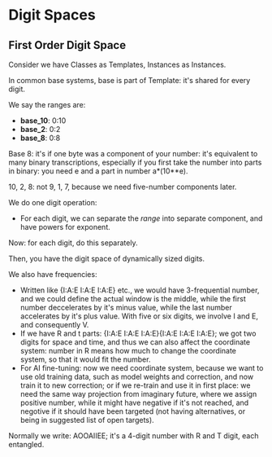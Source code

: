 # Digit Spaces

## First Order Digit Space

Consider we have Classes as Templates, Instances as Instances.

In common base systems, base is part of Template: it's shared for every digit.

We say the ranges are:
- __base_10__: 0:10
- __base_2__: 0:2
- __base_8__: 0:8

Base 8: it's if one byte was a component of your number: it's equivalent to many binary transcriptions, especially if you first take the number into parts in binary: you need e and a part in number a*(10**e).

10, 2, 8: not 9, 1, 7, because we need five-number components later.

We do one digit operation:
- For each digit, we can separate the _range_ into separate component, and have powers for exponent.

Now: for each digit, do this separately.

Then, you have the digit space of dynamically sized digits.

We also have frequencies:
- Written like {I:A:E I:A:E I:A:E} etc., we would have 3-frequential number, and we could define the actual window is the middle, while the first number deccelerates by it's minus value, while the last number accelerates by it's plus value. With five or six digits, we involve I and E, and consequently V.
- If we have R and t parts: {I:A:E I:A:E I:A:E}{I:A:E I:A:E I:A:E}; we got two digits for space and time, and thus we can also affect the coordinate system: number in R means how much to change the coordinate system, so that it would fit the number.
- For AI fine-tuning: now we need coordinate system, because we want to use old training data, such as model weights and correction, and now train it to new correction; or if we re-train and use it in first place: we need the same way projection from imaginary future, where we assign positive number, while it might have negative if it's not reached, and negotive if it should have been targeted (not having alternatives, or being in suggested list of open targets).

Normally we write: AOOAIIEE; it's a 4-digit number with R and T digit, each entangled.